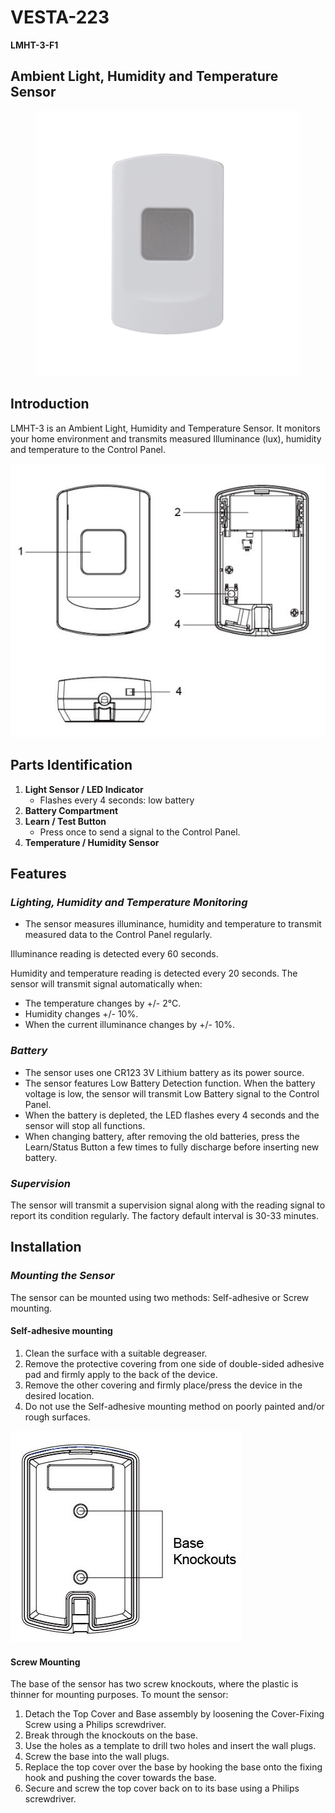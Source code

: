 # VESTA-223

**LMHT-3-F1**

## **Ambient Light, Humidity and Temperature Sensor**

<figure><img src=".gitbook/assets/image (9) (1) (1).png" alt=""><figcaption></figcaption></figure>

## **Introduction**

LMHT-3 is an Ambient Light, Humidity and Temperature Sensor. It monitors your home environment and transmits measured Illuminance (lux), humidity and temperature to the Control Panel.

![](<.gitbook/assets/0 (102).jpeg>)

## **Parts Identification**

1. **Light Sensor / LED Indicator**
   * Flashes every 4 seconds: low battery
2. **Battery Compartment**
3. **Learn / Test Button**
   * Press once to send a signal to the Control Panel.
4. **Temperature / Humidity Sensor**

## **Features**

### _**Lighting, Humidity and Temperature Monitoring**_

* The sensor measures illuminance, humidity and temperature to transmit measured data to the Control Panel regularly.

Illuminance reading is detected every 60 seconds.

Humidity and temperature reading is detected every 20 seconds. The sensor will transmit signal automatically when:

* The temperature changes by +/- 2°C.
* Humidity changes +/- 10%.
* When the current illuminance changes by +/- 10%.

### _**Battery**_

* The sensor uses one CR123 3V Lithium battery as its power source.
* The sensor features Low Battery Detection function. When the battery voltage is low, the sensor will transmit Low Battery signal to the Control Panel.
* When the battery is depleted, the LED flashes every 4 seconds and the sensor will stop all functions.
* When changing battery, after removing the old batteries, press the Learn/Status Button a few times to fully discharge before inserting new battery.

### _**Supervision**_

The sensor will transmit a supervision signal along with the reading signal to report its condition regularly. The factory default interval is 30-33 minutes.

## **Installation**

### _**Mounting the Sensor**_

The sensor can be mounted using two methods: Self-adhesive or Screw mounting.

#### **Self-adhesive mounting**

1. Clean the surface with a suitable degreaser.
2. Remove the protective covering from one side of double-sided adhesive pad and firmly apply to the back of the device.
3. Remove the other covering and firmly place/press the device in the desired location.
4. Do not use the Self-adhesive mounting method on poorly painted and/or rough surfaces.

![](<.gitbook/assets/1 (90).jpeg>)

#### **Screw Mounting**

The base of the sensor has two screw knockouts, where the plastic is thinner for mounting purposes. To mount the sensor:

1. Detach the Top Cover and Base assembly by loosening the Cover-Fixing Screw using a Philips screwdriver.
2. Break through the knockouts on the base.
3. Use the holes as a template to drill two holes and insert the wall plugs.
4. Screw the base into the wall plugs.
5. Replace the top cover over the base by hooking the base onto the fixing hook and pushing the cover towards the base.
6. Secure and screw the top cover back on to its base using a Philips screwdriver.
